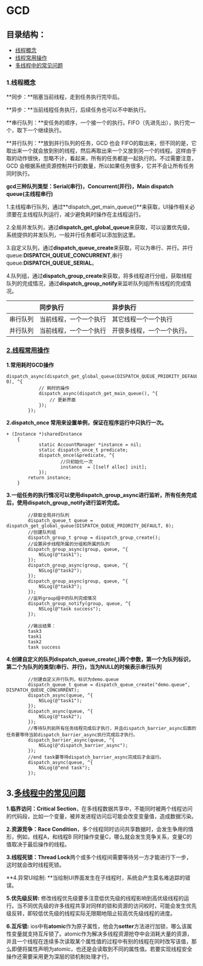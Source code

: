 # GCD

## 目录结构：

* [线程概念](/threadConcept)
* [线程常用操作](#threadCommonOpt)
* [多线程中的常见问题](#threadquestion)

### 1.线程概念

**同步：**阻塞当前线程，走到任务执行完毕后。

**异步：**当前线程任务执行，后续任务也可以不中断执行。

**串行队列：**安任务的顺序，一个接一个的执行。FIFO（先进先出），执行完一个，取下一个继续执行。

**并行队列：**放到并行队列的任务，GCD 也会 FIFO的取出来，但不同的是，它取出来一个就会放到别的线程，然后再取出来一个又放到另一个的线程。这样由于取的动作很快，忽略不计，看起来，所有的任务都是一起执行的。不过需要注意，GCD 会根据系统资源控制并行的数量，所以如果任务很多，它并不会让所有任务同时执行。

**gcd三种队列类型：Serial\(串行\)，Concurrent\(并行\)，Main dispatch queue\(主线程串行\)**

1.主线程串行队列，通过**dispatch\_get\_main\_queue\(\)**来获取，UI操作相关必须要在主线程队列运行，减少避免耗时操作在主线程运行。

2.全局并发队列，通过**dispatch\_get\_global\_queue**来获取，可以设置优先级，系统提供的并发队列，一般并行任务都可以添加到这里。

3.自定义队列，通过**dispatch\_queue\_create**来获取，可以为串行、并行。并行queue:**DISPATCH\_QUEUE\_CONCURRENT**,串行queue:**DISPATCH\_QUEUE\_SERIAL**。

4.队列组，通过**dispatch\_group\_create**来获取，将多线程进行分组，获取线程队列的完成情况，通过**dispatch\_group\_notify**来监听队列组所有线程的完成情况。

|  | 同步执行 | 异步执行 |
| :--- | :--- | :--- |
| 串行队列 | 当前线程，一个一个执行 | 其它线程一个一个执行 |
| 并行队列 | 当前线程，一个一个执行 | 开很多线程，一个一个执行。 |

### [2.线程常用操作](/threadCommonOpt)

**1.常用耗时GCD操作**

```
dispatch_async(dispatch_get_global_queue(DISPATCH_QUEUE_PRIORITY_DEFAULT, 0), ^{  
            // 耗时的操作  
            dispatch_async(dispatch_get_main_queue(), ^{  
                // 更新界面  
            });  
        });
```

**2.dispatch\_once 常用来设置单例，保证在程序运行中只执行一次。**

```
+ (Instance *)sharedInstance  
    {  
            static AccountManager *instance = nil;  
            static dispatch_once_t predicate;  
            dispatch_once(&predicate, ^{  
                    //只初始化一次
                    instance  = [[self alloc] init];   
            });  
        return instance;  
    }
```

**3.一组任务的执行情况可以使用dispatch\_group\_async进行监听，所有任务完成后，使用dispatch\_group\_notify进行监听完成。**

```
        //获取全局并行队列
        dispatch_queue_t queue = dispatch_get_global_queue(DISPATCH_QUEUE_PRIORITY_DEFAULT, 0);
        //创建队列组
        dispatch_group_t group = dispatch_group_create();
        //设置异步线程所属的分组和所属的队列
        dispatch_group_async(group, queue, ^{
            NSLog(@"task1");
        });
        dispatch_group_async(group, queue, ^{
            NSLog(@"task2");
        });
        dispatch_group_async(group, queue, ^{
            NSLog(@"task3");
        });
        //监听group组中的队列完成情况
        dispatch_group_notify(group, queue, ^{
            NSLog(@"task success");
        });

        //输出结果：
        task3
        task1
        task2
        task success
```

**4.创建自定义的队列dispatch\_queue\_create\(,\)两个参数，第一个为队列标识，第二个为队列的类型\(串行、并行\)，当为NULL的时候表示串行队列**

```
        //创建自定义并行队列，标识为demo.queue
        dispatch_queue_t queue = dispatch_queue_create("demo.queue", DISPATCH_QUEUE_CONCURRENT);
        dispatch_async(queue, ^{
            NSLog(@"task1");
        });
        dispatch_async(queue, ^{
            NSLog(@"task2");
        });
        //等待队列前所有任务线程完成后才执行，并且dispatch_barrier_async后面的任务要等待当前dispatch_barrier_async执行完成后才执行。
        dispatch_barrier_async(queue, ^{
            NSLog(@"dispatch_barrier_async");
        });
        //end task要等待dispatch_barrier_async完成后才会运行。
        dispatch_async(queue, ^{
            NSLog(@"end task");
        });
```

## 3.[多线程中的常见问题](/threadquestion)

**1.临界访问：Critical Section**，在多线程数据共享中，不能同时被两个线程访问的代码段，比如一个变量，被并发进程访问后可能会改变变量值，造成数据污染。

**2.资源竞争：Race Condition**，多个线程同时访问共享数据时，会发生争用的情形，例如，线程A，和线程B 同时操作变量C，哪么就会发生竞争关系，变量C的值取决于最后操作的线程。

**3.线程死锁：Thread Lock**两个或多个线程间需要等待另一方才能进行下一步，这时就会改时线程死锁。

**4.异常UI绘制: **当绘制UI界面发生在子线程时，系统会产生莫名难追踪的错误。

**5.优先级反转:** 修改线程优先级要多注意低优先级的线程影响到高优级线程的运行。当不同优先级的许多线程共享对同样的锁和资源的访问权时，可能会发生优先级反转，即较低优先级的线程实际无限期地阻止较高优先级线程的进度。

**6.互斥锁:** ios中有**atomic**作为原子属性，他会为**setter**方法进行加锁，哪么该属性变量就支持互斥锁了。atomic作为解决多线程资源抢夺中会消耗大量的资源，并且一个线程在连续多次读取某个属性值的过程中有别的线程在同时改写该值，那么即便将属性声明为atomic，也还是会读取到不同的属性值。若要实现线程安全操作还需要采用更为深层的锁机制处理才行。

